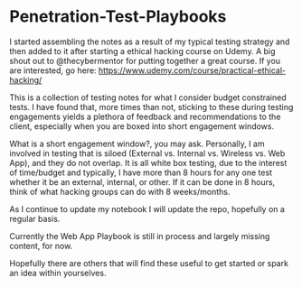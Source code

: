 # Penetration-Test-Playbooks

I started assembling the notes as a result of my typical testing strategy and then added to it after starting a ethical hacking course on Udemy. A big shout out to @thecybermentor for putting together a great course. If you are interested, go here: https://www.udemy.com/course/practical-ethical-hacking/


This is a collection of testing notes for what I consider budget constrained tests. I have found that, more times than not, sticking to these during testing engagements yields a plethora of feedback and recommendations to the client, especially when you are boxed into short engagement windows.

What is a short engagement window?, you may ask. Personally, I am involved in testing that is siloed (External vs. Internal vs. Wireless vs. Web App), and they do not overlap. It is all white box testing, due to the interest of time/budget and typically, I have more than 8 hours for any one test whether it be an external, internal, or other. If it can be done in 8 hours, think of what hacking groups can do with 8 weeks/months.

As I continue to update my notebook I will update the repo, hopefully on a regular basis.

Currently the Web App Playbook is still in process and largely missing content, for now.

Hopefully there are others that will find these useful to get started or spark an idea within yourselves.
